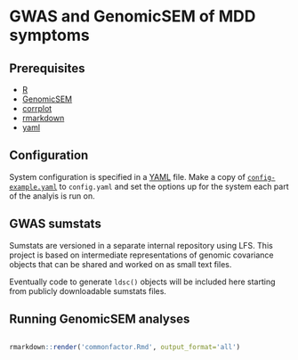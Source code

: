 # GWAS and GenomicSEM of MDD symptoms

## Prerequisites

- [R](https://r-project.org)
- [GenomicSEM](https://github.com/MichelNivard/GenomicSEM)
- [corrplot](https://cran.r-project.org/package=corrplot)
- [rmarkdown](https://rmarkdown.rstudio.com)
- [yaml](https://cran.r-project.org/web/packages/yaml/index.html)

## Configuration

System configuration is specified in a [YAML](https://yaml.org/) file. Make a copy of [`config-example.yaml`](config-example.yaml) to `config.yaml` and set the options up for the system each part of the analyis is run on.

## GWAS sumstats

Sumstats are versioned in a separate internal repository using LFS. This
project is based on intermediate representations of genomic covariance
objects that can be shared and worked on as small text files.

Eventually code to generate `ldsc()` objects will be included here starting
from publicly downloadable sumstats files.

## Running GenomicSEM analyses

```r

rmarkdown::render('commonfactor.Rmd', output_format='all')

 
```
